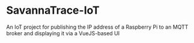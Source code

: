 # SavannaTrace-IoT
An IoT project for publishing the IP address of a Raspberry Pi to an MQTT broker and displaying it via a VueJS-based UI
